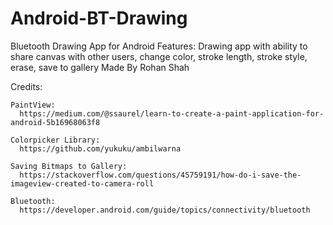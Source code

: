 # Android-BT-Drawing
Bluetooth Drawing App for Android
Features: Drawing app with ability to share canvas with other users, change color, stroke length, stroke style, erase, save to gallery
Made By Rohan Shah

Credits:

    PaintView:
      https://medium.com/@ssaurel/learn-to-create-a-paint-application-for-android-5b16968063f8
    
    Colorpicker Library:
      https://github.com/yukuku/ambilwarna

    Saving Bitmaps to Gallery:
      https://stackoverflow.com/questions/45759191/how-do-i-save-the-imageview-created-to-camera-roll
   
    Bluetooth:
      https://developer.android.com/guide/topics/connectivity/bluetooth
